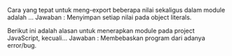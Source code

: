 Cara yang tepat untuk meng-export beberapa nilai sekaligus dalam module adalah ...
Jawaban : Menyimpan setiap nilai pada object literals.

Berikut ini adalah alasan untuk menerapkan module pada project JavaScript, kecuali...
Jawaban : Membebaskan program dari adanya error/bug.
